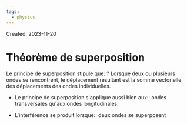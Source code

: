```yaml
---
tags:
  - physics
---
```

Created: 2023-11-20

# Théorème de superposition

Le principe de superposition stipule que:
?
Lorsque deux ou plusieurs ondes se rencontrent, le déplacement résultant est la somme vectorielle des déplacements des ondes individuelles.
<!--SR:!2024-01-25,23,150-->

- Le principe de superposition s'applique aussi bien aux:: ondes transversales qu'aux ondes longitudinales.
<!--SR:!2024-03-19,73,248-->
- L'interférence se produit lorsque:: deux ondes se superposent
<!--SR:!2024-02-06,48,250-->


